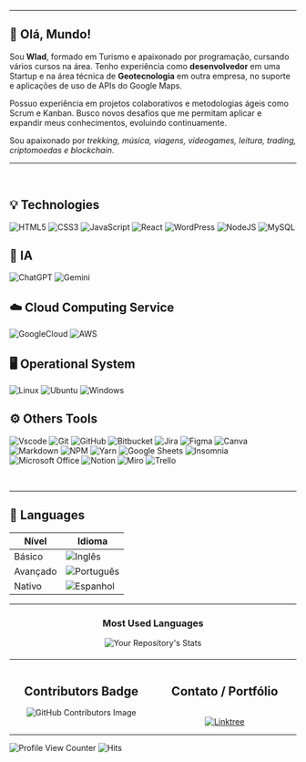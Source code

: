 <hr>

## 👋 Olá, Mundo!

Sou **Wlad**, formado em Turismo e apaixonado por programação, cursando vários cursos na área. Tenho experiência como **desenvolvedor** em uma Startup e na área técnica de **Geotecnologia** em outra empresa, no suporte e aplicações de uso de APIs do Google Maps.

Possuo experiência em projetos colaborativos e metodologias ágeis como Scrum e Kanban. Busco novos desafios que me permitam aplicar e expandir meus conhecimentos, evoluindo continuamente.

Sou apaixonado por *trekking, música, viagens, videogames, leitura, trading, criptomoedas e blockchain*.

<hr>

<br>

## 💡 Technologies

![HTML5](https://img.shields.io/badge/HTML5-E34F26?style=for-the-badge&logo=html5&logoColor=white)
![CSS3](https://img.shields.io/badge/CSS3-1572B6?style=for-the-badge&logo=css3&logoColor=white)
![JavaScript](https://img.shields.io/badge/JavaScript-F7DF1E?style=for-the-badge&logo=javascript&logoColor=black)
![React](https://img.shields.io/badge/react-%2320232a.svg?style=for-the-badge&logo=react&logoColor=%2361DAFB)
![WordPress](https://img.shields.io/badge/WordPress-%23117AC9.svg?style=for-the-badge&logo=WordPress&logoColor=white)
![NodeJS](https://img.shields.io/badge/Node%20js-339933?style=for-the-badge&logo=nodedotjs&logoColor=white)
![MySQL](https://img.shields.io/badge/mysql-4479A1.svg?style=for-the-badge&logo=mysql&logoColor=white)


## 🤖 IA

![ChatGPT](https://img.shields.io/badge/chatGPT-74aa9c?style=for-the-badge&logo=openai&logoColor=white)
![Gemini](https://img.shields.io/badge/Gemini-8E75B2?style=for-the-badge&logo=googlebard&logoColor=fff)


## ☁️ Cloud Computing Service

![GoogleCloud](https://img.shields.io/badge/GoogleCloud-%234285F4.svg?style=for-the-badge&logo=google-cloud&logoColor=white)
![AWS](https://img.shields.io/badge/Amazon_AWS-FF9900?style=for-the-badge&logo=amazonaws&logoColor=white)


## 🖥️ Operational System

![Linux](https://img.shields.io/badge/Linux-FCC624?style=for-the-badge&logo=linux&logoColor=black)
![Ubuntu](https://img.shields.io/badge/Ubuntu-E95420?style=for-the-badge&logo=ubuntu&logoColor=white)
![Windows](https://img.shields.io/badge/Windows-0078D6?style=for-the-badge&logo=windows&logoColor=white)


## ⚙️ Others Tools

![Vscode](https://img.shields.io/badge/Vscode-007ACC?style=for-the-badge&logo=visual-studio-code&logoColor=white)
![Git](https://img.shields.io/badge/git-%23F05033.svg?style=for-the-badge&logo=git&logoColor=white)
![GitHub](https://img.shields.io/badge/github-%23121011.svg?style=for-the-badge&logo=github&logoColor=white)
![Bitbucket](https://img.shields.io/badge/bitbucket-%230047B3.svg?style=for-the-badge&logo=bitbucket&logoColor=white)
![Jira](https://img.shields.io/badge/jira-%230A0FFF.svg?style=for-the-badge&logo=jira&logoColor=white)
![Figma](https://img.shields.io/badge/figma-%23F24E1E.svg?style=for-the-badge&logo=figma&logoColor=white)
![Canva](https://img.shields.io/badge/Canva-%2300C4CC.svg?style=for-the-badge&logo=Canva&logoColor=white)
![Markdown](https://img.shields.io/badge/Markdown-000?style=for-the-badge&logo=markdown)
![NPM](https://img.shields.io/badge/NPM-%23CB3837.svg?style=for-the-badge&logo=npm&logoColor=white)
![Yarn](https://img.shields.io/badge/yarn-%232C8EBB.svg?style=for-the-badge&logo=yarn&logoColor=white)
![Google Sheets](https://img.shields.io/badge/Google%20Sheets-34A853?style=for-the-badge&logo=google-sheets&logoColor=white)
![Insomnia](https://img.shields.io/badge/Insomnia-black?style=for-the-badge&logo=insomnia&logoColor=5849BE)
![Microsoft Office](https://img.shields.io/badge/Microsoft_Office-D83B01?style=for-the-badge&logo=microsoft-office&logoColor=white)
![Notion](https://img.shields.io/badge/Notion-000000?style=for-the-badge&logo=notion&logoColor=white)
![Miro](https://img.shields.io/badge/Miro-F7C922?style=for-the-badge&logo=Miro&logoColor=050036)
![Trello](https://img.shields.io/badge/Trello-0052CC?style=for-the-badge&logo=trello&logoColor=white)

<br>

<hr>

## 💬 Languages

| Nível       | Idioma     |
|-------------|-------------|
| Básico  | ![Inglês](https://img.shields.io/badge/Idioma-Ingl%C3%AAs-blue)  |
| Avançado    | ![Português](https://img.shields.io/badge/Idioma-Portugu%C3%AAs-green) |
| Nativo      | ![Espanhol](https://img.shields.io/badge/Idioma-Espanhol-red)   |


<hr>

<!-- <div style="display: flex; flex-wrap: wrap; justify-content: space-between; gap: 20px; width: 100%;"> -->

  <!-- <div style="flex: 1 1 100%; max-width: 300px; text-align: center;">
    <h3>Starred repositories</h3>
    <a href="https://github.com/anuraghazra/github-readme-stats" style="display: block;">
      <img src="https://github-readme-stats.vercel.app/api/pin?username=vladoxx&repo=alura-oracle_challenge_02_jogo-da-forca&theme=codeSTACKr" alt="Readme Card" style="width: 100%; height: auto;">
    </a>
  </div> -->

  <!-- <div style="flex: 1 1 100%; max-width: 300px; text-align: center;">
    <h3>GitHub Stats</h3>
    <img src="https://github-readme-stats.vercel.app/api?username=vladoxx&theme=codeSTACKr&count_private=true&show_icons=true" alt="Your Repository's Stats" style="width: 100%; height: auto;">
  </div> -->

<!-- </div> -->

<div style="text-align: center; margin: 20px auto; max-width: 400px;">
  <h3>Most Used Languages</h3>
  <img src="https://github-readme-stats.vercel.app/api/top-langs/?username=vladoxx&theme=codeSTACKr&layout=compact" alt="Your Repository's Stats" style="max-width: 100%; height: auto;">
</div>

  <!-- <div style="flex: 1; min-width: 300px; margin: 10px;">
    <a href="https://github.com/anuraghazra/github-readme-stats">
      <img src="https://github-readme-stats.vercel.app/api/wakatime?username=53bc095a-5dc8-4836-a076-d444e004da49" alt="vladoxx's wakatime stats">
    </a>
  </div> -->

  <hr>

<div style="display: flex; justify-content: center; width: 100%;">

  <div style="flex: 1; max-width: 50%; text-align: center;">
    <h2 style="margin-bottom: 16px;">Contributors Badge</h2>
    <img src="https://contrib.rocks/image?repo=vladoxx/trybe-exercicios" alt="GitHub Contributors Image" />
  </div>

  <div style="flex: 1; max-width: 50%; text-align: center;">
    <h2 style="margin-bottom: 32px;">Contato / Portfólio</h2>
    <a href="https://linktr.ee/vladoxx" target="_blank">
      <img loading="lazy" src="https://img.shields.io/badge/linktree-39E09B?style=for-the-badge&logo=linktree&logoColor=white" alt="Linktree" />
    </a>
  </div>

</div>

<!-- <div align="center">
  <h2>Contributors Badge</h2>
  <p>
    <img src="https://contrib.rocks/image?repo=vladoxx/trybe-exercicios" alt="GitHub Contributors Image" />
  </p>

  <h2>Contato / Portfólio</h2>
  <p>
    <a href="https://linktr.ee/vladoxx" target="_blank">
      <img loading="lazy" src="https://img.shields.io/badge/linktree-39E09B?style=for-the-badge&logo=linktree&logoColor=white" alt="Linktree" />
    </a>
  </p>
</div> -->

<hr>

<!-- <div style="float: right;">
  
![Profile View Counter](https://komarev.com/ghpvc/?username=vladoxx)  
![Hits](https://hits.sh/github.com/vladoxx/vladoxx.svg)

![Feedback](https://img.shields.io/badge/Ask%20me-anything-1abc9c.svg)

</div> -->

  ![Profile View Counter](https://komarev.com/ghpvc/?username=vladoxx)
  ![Hits](https://hits.sh/github.com/vladoxx/vladoxx.svg)

